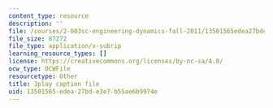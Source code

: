 ```yaml
---
content_type: resource
description: ''
file: /courses/2-003sc-engineering-dynamics-fall-2011/13501565edea27bde3e7b55ae6b9974e_p9DHjoLS3GA.srt
file_size: 87272
file_type: application/x-subrip
learning_resource_types: []
license: https://creativecommons.org/licenses/by-nc-sa/4.0/
ocw_type: OCWFile
resourcetype: Other
title: 3play caption file
uid: 13501565-edea-27bd-e3e7-b55ae6b9974e
---
```

